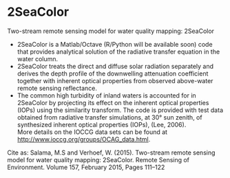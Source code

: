 # 2SeaColor
Two-stream remote sensing model for water quality mapping: 2SeaColor

- 2SeaColor is a Matlab/Octave (R/Python will be available soon) code that provides analytical solution of the radiative transfer equation in the water column.
- 2SeaColor treats the direct and diffuse solar radiation separately and derives the depth profile of the downwelling attenuation coefficient   together with inherent optical properties from observed above-water remote sensing reflectance.
- The common high turbidity of inland waters is accounted for in 2SeaColor by projecting its effect on the inherent optical properties (IOPs) using the similarity transform. 
The code is provided with test data obtained from radiative transfer simulations, at 30° sun zenith, of synthesized inherent optical properties (IOPs), (Lee, 2006).  
More details on the IOCCG data sets can be found at http://www.ioccg.org/groups/OCAG_data.html.

Cite as: Salama, M.S and Verhoef, W. (2015). Two-stream remote sensing model for water quality mapping: 2SeaColor. Remote Sensing of Environment. Volume 157, February 2015, Pages 111–122

